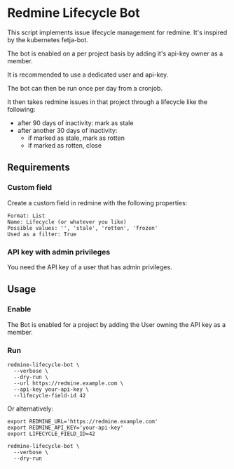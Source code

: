 # Redmine Lifecycle Bot

This script implements issue lifecycle management for redmine.
It's inspired by the kubernetes fetja-bot.

The bot is enabled on a per project basis by adding it's api-key owner
as a member.

It is recommended to use a dedicated user and api-key.

The bot can then be run once per day from a cronjob.

It then takes redmine issues in that project through a lifecycle like the following:

- after 90 days of inactivity: mark as stale
- after another 30 days of inactivity:
   - if marked as stale, mark as rotten
   - if marked as rotten, close


## Requirements

### Custom field

Create a custom field in redmine with the following properties:

```
Format: List
Name: Lifecycle (or whatever you like)
Possible values: '', 'stale', 'rotten', 'frozen'
Used as a filter: True
```

### API key with admin privileges

You need the API key of a user that has admin privileges.



## Usage

### Enable

The Bot is enabled for a project by adding the User owning the API key
as a member.


### Run

```
redmine-lifecycle-bot \
  --verbose \
  --dry-run \
  --url https://redmine.example.com \
  --api-key your-api-key \
  --lifecycle-field-id 42
```

Or alternatively:

```
export REDMINE_URL='https://redmine.example.com'
export REDMINE_API_KEY='your-api-key'
export LIFECYCLE_FIELD_ID=42

redmine-lifecycle-bot \
  --verbose \
  --dry-run
```


